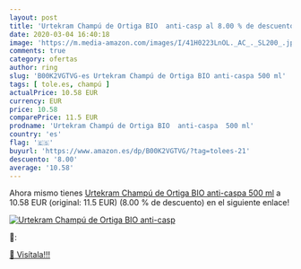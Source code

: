 ```yaml
---
layout: post
title: 'Urtekram Champú de Ortiga BIO  anti-casp al 8.00 % de descuento'
date: 2020-03-04 16:40:18
image: 'https://m.media-amazon.com/images/I/41H0223LnOL._AC_._SL200_.jpg'
comments: true
category: ofertas
author: ring
slug: 'B00K2VGTVG-es Urtekram Champú de Ortiga BIO anti-caspa 500 ml'
tags: [ tole.es, champú ]
actualPrice: 10.58 EUR
currency: EUR
price: 10.58
comparePrice: 11.5 EUR
prodname: 'Urtekram Champú de Ortiga BIO  anti-caspa  500 ml'
country: 'es'
flag: '🇪🇸'
buyurl: 'https://www.amazon.es/dp/B00K2VGTVG/?tag=tolees-21'
descuento: '8.00'
average: '10.58'
---
```


Ahora mismo tienes [Urtekram Champú de Ortiga BIO  anti-caspa  500 ml](https://www.amazon.es/dp/B00K2VGTVG/?tag=tolees-21) a 10.58 EUR (original: 11.5 EUR) (8.00 %  de descuento) en el siguiente enlace!

[![Urtekram Champú de Ortiga BIO  anti-casp](https://m.media-amazon.com/images/I/41H0223LnOL._AC_._SL200_.jpg)](https://www.amazon.es/dp/B00K2VGTVG/?tag=tolees-21)

🔎:


[🛒 Visítala!!!](https://www.amazon.es/dp/B00K2VGTVG/?tag=tolees-21)
